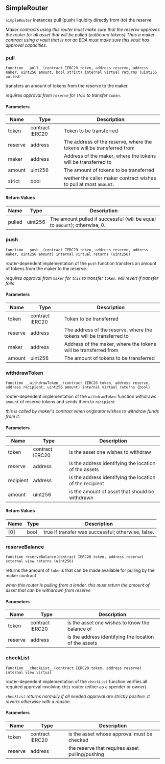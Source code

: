 ## SimpleRouter

`SimpleRouter` instances pull (push) liquidity directly from (to) the reserve

_Maker contracts using this router must make sure that the reserve approves the router for all asset that will be pulled (outbound tokens)
Thus a maker contract using a vault that is not an EOA must make sure this vault has approval capacities._

### __pull__

```solidity
function __pull__(contract IERC20 token, address reserve, address maker, uint256 amount, bool strict) internal virtual returns (uint256 pulled)
```

transfers an amount of tokens from the reserve to the maker.

_requires approval from `reserve` for `this` to transfer `token`._

#### Parameters

| Name | Type | Description |
| ---- | ---- | ----------- |
| token | contract IERC20 | Token to be transferred |
| reserve | address | The address of the reserve, where the tokens will be transferred from |
| maker | address | Address of the maker, where the tokens will be transferred to |
| amount | uint256 | The amount of tokens to be transferred |
| strict | bool | wether the caller maker contract wishes to pull at most `amount`. |

#### Return Values

| Name | Type | Description |
| ---- | ---- | ----------- |
| pulled | uint256 | The amount pulled if successful (will be equal to `amount`); otherwise, 0. |

### __push__

```solidity
function __push__(contract IERC20 token, address reserve, address maker, uint256 amount) internal virtual returns (uint256)
```

router-dependent implementation of the `push` function
transfers an amount of tokens from the maker to the reserve.

_requires approval from `maker` for `this` to transfer `token`.
will revert if transfer fails_

#### Parameters

| Name | Type | Description |
| ---- | ---- | ----------- |
| token | contract IERC20 | Token to be transferred |
| reserve | address | The address of the reserve, where the tokens will be transferred to |
| maker | address | Address of the maker, where the tokens will be transferred from |
| amount | uint256 | The amount of tokens to be transferred |

### __withdrawToken__

```solidity
function __withdrawToken__(contract IERC20 token, address reserve, address recipient, uint256 amount) internal virtual returns (bool)
```

router-dependent implementation of the `withdrawToken` function
withdraws `amount` of reserve tokens and sends them to `recipient`

_this is called by maker's contract when originator wishes to withdraw funds from it._

#### Parameters

| Name | Type | Description |
| ---- | ---- | ----------- |
| token | contract IERC20 | is the asset one wishes to withdraw |
| reserve | address | is the address identifying the location of the assets |
| recipient | address | is the address identifying the location of the recipient |
| amount | uint256 | is the amount of asset that should be withdrawn |

#### Return Values

| Name | Type | Description |
| ---- | ---- | ----------- |
| [0] | bool | true if transfer was successful; otherwise, false. |

### reserveBalance

```solidity
function reserveBalance(contract IERC20 token, address reserve) external view returns (uint256)
```

returns the amount of `token`s that can be made available for pulling by the maker contract

_when this router is pulling from a lender, this must return the amount of asset that can be withdrawn from reserve_

#### Parameters

| Name | Type | Description |
| ---- | ---- | ----------- |
| token | contract IERC20 | is the asset one wishes to know the balance of |
| reserve | address | is the address identifying the location of the assets |

### __checkList__

```solidity
function __checkList__(contract IERC20 token, address reserve) internal view virtual
```

router-dependent implementation of the `checkList` function
verifies all required approval involving `this` router (either as a spender or owner)

_`checkList` returns normally if all needed approval are strictly positive. It reverts otherwise with a reason._

#### Parameters

| Name | Type | Description |
| ---- | ---- | ----------- |
| token | contract IERC20 | is the asset whose approval must be checked |
| reserve | address | the reserve that requires asset pulling/pushing |

